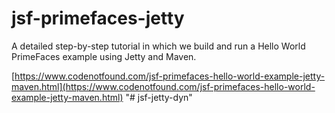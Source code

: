 # jsf-primefaces-jetty

A detailed step-by-step tutorial in which we build and run a Hello World PrimeFaces example using Jetty and Maven.

[https://www.codenotfound.com/jsf-primefaces-hello-world-example-jetty-maven.html](https://www.codenotfound.com/jsf-primefaces-hello-world-example-jetty-maven.html)
"# jsf-jetty-dyn" 
